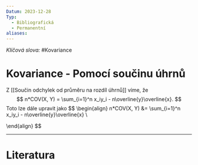 ```yaml
---
Datum: 2023-12-28
Typ:
  - Bibliografická
  - Permanentní
aliases:
---
```

*Klíčová slova:* #Kovariance 
# Kovariance - Pomocí součinu úhrnů
Z [[Součin odchylek od průměru na rozdíl úhrnů]] víme, že
$$
n*COV(X, Y) = \sum_{i=1}^n x_iy_i - n\overline{y}\overline{x}.
$$
Toto lze dále upravit jako
$$
\begin{align}
n*COV(X, Y) &= \sum_{i=1}^n x_iy_i - n\overline{y}\overline{x} \\

\end{align}
$$

- - -
# Literatura

